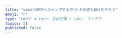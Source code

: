 ```yaml
---
title: "vimからPDFへジャンプするやつ(その逆もOK)をやろう"
emoji: "🙌"
type: "tech" # tech: 技術記事 / idea: アイデア
topics: []
published: false
---
```

